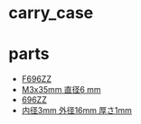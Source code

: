 # carry_case

# parts
- [F696ZZ](https://www.amazon.co.jp/gp/product/B08FT6Y2JS/ref=ppx_yo_dt_b_asin_title_o02_s00?ie=UTF8&psc=1)
- [M3x35mm 直径6 mm](https://www.amazon.co.jp/gp/product/B093FPM3R5/ref=ppx_yo_dt_b_asin_title_o02_s01?ie=UTF8&psc=1)
- [696ZZ](https://www.amazon.co.jp/gp/product/B07HK8MH9Z/ref=ppx_yo_dt_b_asin_title_o03_s00?ie=UTF8&psc=1)
- [内径3mm 外径16mm 厚さ1mm](https://www.amazon.co.jp/gp/product/B0B718NNBG/ref=ppx_yo_dt_b_asin_title_o03_s01?ie=UTF8&th=1)
